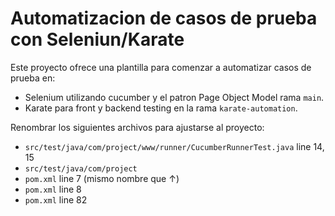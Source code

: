 # Automatizacion de casos de prueba con Seleniun/Karate

Este proyecto ofrece una plantilla para comenzar a automatizar casos de prueba en:

- Selenium utilizando cucumber y el patron Page Object Model rama `main`.
- Karate para front y backend testing en la rama `karate-automation`.

Renombrar los siguientes archivos para ajustarse al proyecto:

- `src/test/java/com/project/www/runner/CucumberRunnerTest.java` line 14, 15
- `src/test/java/com/project`
- `pom.xml` <groupId> line 7 (mismo nombre que ↑)
- `pom.xml` <artifactId> line 8
- `pom.xml` <projectName> line 82